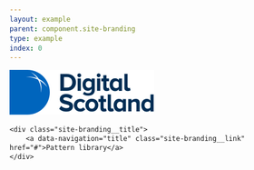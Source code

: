 ```yaml
---
layout: example
parent: component.site-branding
type: example
index: 0
---
```


<div class="site-branding">
    <a data-navigation="logo" class="site-branding__logo  site-branding__link" href="#">
        <img class="site-branding__logo-image" src="/assets/patternlib/images/logos/digital-scotland.svg" alt="Digital Scotland pattern library home page">
    </a>

    <div class="site-branding__title">
        <a data-navigation="title" class="site-branding__link" href="#">Pattern library</a>
    </div>
</div>
